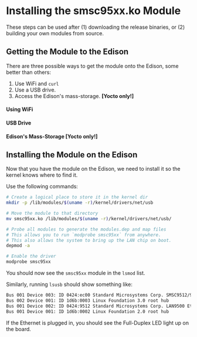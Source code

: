 Installing the smsc95xx.ko Module
=================================

These steps can be used after (1) downloading the release binaries, or (2) building your own modules from source.

## Getting the Module to the Edison ##

There are three possible ways to get the module onto the Edison, some better than others:

1. Use WiFi and `curl`
2. Use a USB drive.
3. Access the Edison's mass-storage. **[Yocto only!]**

#### Using WiFi ####

#### USB Drive ####

#### Edison's Mass-Storage [Yocto only!] ####

## Installing the Module on the Edison ##

Now that you have the module on the Edison, we need to install it so the kernel knows where to find it.

Use the following commands:

```bash
# Create a logical place to store it in the kernel dir
mkdir -p /lib/modules/$(uname -r)/kernel/drivers/net/usb

# Move the module to that directory
mv smsc95xx.ko /lib/modules/$(uname -r)/kernel/drivers/net/usb/

# Probe all modules to generate the modules.dep and map files
# This allows you to run `modprobe smsc95xx` from anywhere.
# This also allows the system to bring up the LAN chip on boot.
depmod -a

# Enable the driver
modprobe smsc95xx
```

You should now see the `smsc95xx` module in the `lsmod` list.

Similarly, running `lsusb` should show something like:

```bash
Bus 001 Device 003: ID 0424:ec00 Standard Microsystems Corp. SMSC9512/9514 Fast Ethernet Adapter
Bus 002 Device 001: ID 1d6b:0003 Linux Foundation 3.0 root hub
Bus 001 Device 002: ID 0424:9512 Standard Microsystems Corp. LAN9500 Ethernet 10/100 Adapter / SMSC9512/9514 Hub
Bus 001 Device 001: ID 1d6b:0002 Linux Foundation 2.0 root hub
```

If the Ethernet is plugged in, you should see the Full-Duplex LED light up on the board.